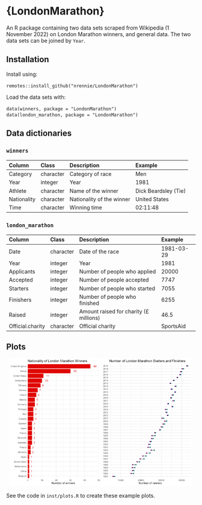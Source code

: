 # {LondonMarathon}

An R package containing two data sets scraped from Wikipedia (1 November 2022) on London Marathon winners, and general data. The two data sets can be joined by `Year`.

## Installation

Install using:

```
remotes::install_github("nrennie/LondonMarathon")
```
Load the data sets with:

```
data(winners, package = "LondonMarathon")
data(london_marathon, package = "LondonMarathon")
```

## Data dictionaries

### `winners`

|Column       |Class      |Description                |Example              |
|:------------|:----------|:--------------------------|:--------------------|
|Category     |character  |Category of race           |Men                  |
|Year         |integer    |Year                       |1981                 |
|Athlete      |character  |Name of the winner         |Dick Beardsley (Tie) |
|Nationality  |character  |Nationality of the winner  |United States        |
|Time         |character  |Winning time               |02:11:48             |


### `london_marathon`

|Column           |Class      |Description                                 |Example              |
|:----------------|:----------|:-------------------------------------------|:--------------------|
|Date             |character  |Date of the race                            |1981-03-29           |
|Year             |integer    |Year                                        |1981                 |
|Applicants       |integer    |Number of people who applied                |20000                |
|Accepted         |integer    |Number of people accepted                   |7747                 |
|Starters         |integer    |Number of people who started                |7055                 |
|Finishers        |integer    |Number of people who finished               |6255                 |
|Raised           |integer    |Amount raised for charity (£ millions)      |46.5                 |
|Official.charity |character  |Official charity                            |SportsAid            |

## Plots

<p align="center">
  <img src="inst/winners.png" width="48%">
  <img src="inst/london_marathon.png" width="48%">
</p>

See the code in `inst/plots.R` to create these example plots.